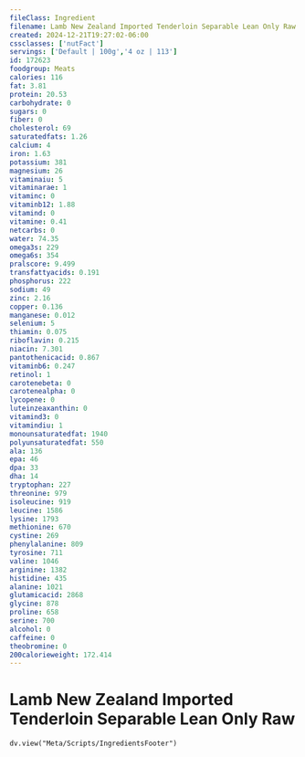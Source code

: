 ```yaml
---
fileClass: Ingredient
filename: Lamb New Zealand Imported Tenderloin Separable Lean Only Raw
created: 2024-12-21T19:27:02-06:00
cssclasses: ['nutFact']
servings: ['Default | 100g','4 oz | 113']
id: 172623
foodgroup: Meats
calories: 116
fat: 3.81
protein: 20.53
carbohydrate: 0
sugars: 0
fiber: 0
cholesterol: 69
saturatedfats: 1.26
calcium: 4
iron: 1.63
potassium: 381
magnesium: 26
vitaminaiu: 5
vitaminarae: 1
vitaminc: 0
vitaminb12: 1.88
vitamind: 0
vitamine: 0.41
netcarbs: 0
water: 74.35
omega3s: 229
omega6s: 354
pralscore: 9.499
transfattyacids: 0.191
phosphorus: 222
sodium: 49
zinc: 2.16
copper: 0.136
manganese: 0.012
selenium: 5
thiamin: 0.075
riboflavin: 0.215
niacin: 7.301
pantothenicacid: 0.867
vitaminb6: 0.247
retinol: 1
carotenebeta: 0
carotenealpha: 0
lycopene: 0
luteinzeaxanthin: 0
vitamind3: 0
vitamindiu: 1
monounsaturatedfat: 1940
polyunsaturatedfat: 550
ala: 136
epa: 46
dpa: 33
dha: 14
tryptophan: 227
threonine: 979
isoleucine: 919
leucine: 1586
lysine: 1793
methionine: 670
cystine: 269
phenylalanine: 809
tyrosine: 711
valine: 1046
arginine: 1382
histidine: 435
alanine: 1021
glutamicacid: 2868
glycine: 878
proline: 658
serine: 700
alcohol: 0
caffeine: 0
theobromine: 0
200calorieweight: 172.414
---
```


# Lamb New Zealand Imported Tenderloin Separable Lean Only Raw

```dataviewjs
dv.view("Meta/Scripts/IngredientsFooter")
```